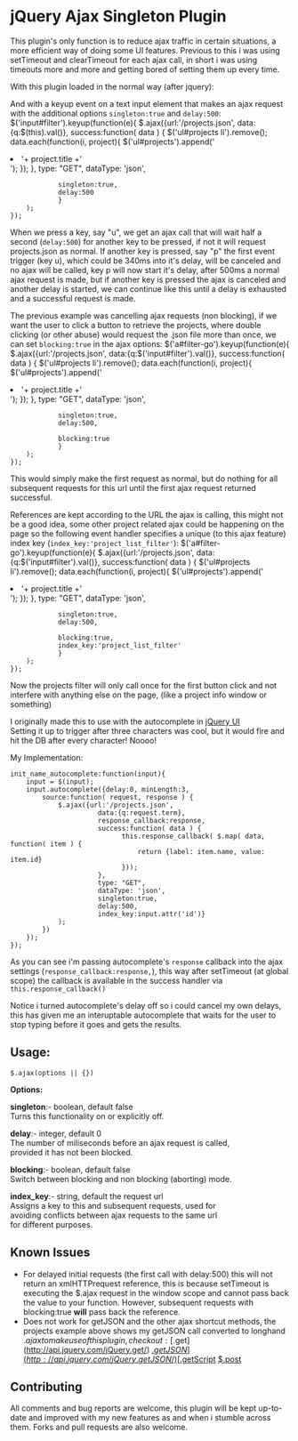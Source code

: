 jQuery Ajax Singleton Plugin
============================

This plugin's only function is to reduce ajax traffic in certain situations, a more efficient way of doing some UI features.
Previous to this i was using setTimeout and clearTimeout for each ajax call, in short i was using timeouts more and more and getting bored of setting them up every time.

With this plugin loaded in the normal way (after jquery):
	<script src="/javascripts/jquery-ajax_singleton.js" type="text/javascript"></script>

And with a keyup event on a text input element that makes an ajax request with the additional options `singleton:true` and `delay:500`:
	$('input#filter').keyup(function(e){
		$.ajax({url:'/projects.json',
				data:{q:$(this).val()},
				success:function( data ) {
					$('ul#projects li').remove();
					data.each(function(i, project){
						$('ul#projects').append('<li>'+ project.title +'</li>');
					});
				},
				type: "GET",
				dataType: 'json',
	
				singleton:true,
				delay:500
				}
		);
	});

When we press a key, say "u", we get an ajax call that will wait half a second (`delay:500`) for another key to be pressed, if not it will request projects.json as normal. If another key is pressed, say "p" the first event trigger (key u), which could be 340ms into it's delay, will be canceled and no ajax will be called, key p will now start it's delay, after 500ms a normal ajax request is made, but if another key is pressed the ajax is canceled and another delay is started, we can continue like this until a delay is exhausted and a successful request is made.

The previous example was cancelling ajax requests (non blocking), if we want the user to click a button to retrieve the projects, where double clicking (or other abuse) would request the .json file more than once, we can set `blocking:true` in the ajax options:
	$('a#filter-go').keyup(function(e){
		$.ajax({url:'/projects.json',
				data:{q:$('input#filter').val()},
				success:function( data ) {
					$('ul#projects li').remove();
					data.each(function(i, project){
						$('ul#projects').append('<li>'+ project.title +'</li>');
					});
				},
				type: "GET",
				dataType: 'json',
	
				singleton:true,
				delay:500,
				
				blocking:true
				}
		);
	});

This would simply make the first request as normal, but do nothing for all subsequent requests for this url until the first ajax request returned successful.

References are kept according to the URL the ajax is calling, this might not be a good idea, some other project related ajax could be happening on the page so the following event handler specifies a unique (to this ajax feature) index key (`index_key:'project_list_filter'`):
	$('a#filter-go').keyup(function(e){
		$.ajax({url:'/projects.json',
				data:{q:$('input#filter').val()},
				success:function( data ) {
					$('ul#projects li').remove();
					data.each(function(i, project){
						$('ul#projects').append('<li>'+ project.title +'</li>');
					});
				},
				type: "GET",
				dataType: 'json',
	
				singleton:true,
				delay:500,
				
				blocking:true,
				index_key:'project_list_filter'
				}
		);
	});

Now the projects filter will only call once for the first button click and not interfere with anything else on the page, (like a project info window or something)


I originally made this to use with the autocomplete in [jQuery UI](http://jqueryui.com/)  
Setting it up to trigger after three characters was cool, but it would fire and hit the DB after every character! Noooo!

My Implementation:

	init_name_autocomplete:function(input){
		input = $(input);
		input.autocomplete({delay:0, minLength:3,
			source:function( request, response ) {
				$.ajax({url:'/projects.json',
						  data:{q:request.term},
						  response_callback:response,
						  success:function( data ) {
								this.response_callback( $.map( data, function( item ) {
									return {label: item.name, value: item.id}
								}));
						  },
						  type: "GET",
						  dataType: 'json',
						  singleton:true,
						  delay:500,
						  index_key:input.attr('id')}
				);
			})
		});
	});
	
As you can see i'm passing autocomplete's `response` callback into the ajax settings (`response_callback:response,`), this way after setTimeout (at global scope) the callback is available in the success handler via `this.response_callback()`

Notice i turned autocomplete's delay off so i could cancel my own delays, this has given me an interuptable autocomplete that waits for the user to stop typing before it goes and gets the results.


Usage:
------

	$.ajax(options || {})

**Options:**

**singleton**:- boolean, default false  
 Turns this functionality on or explicitly off.

**delay**:- integer, default 0  
 The number of miliseconds before an ajax request is called,  
 provided it has not been blocked.

**blocking**:- boolean, default false  
 Switch between blocking and non blocking (aborting) mode.

**index_key**:- string, default the request url  
 Assigns a key to this and subsequent requests, used for  
 avoiding conflicts between ajax requests to the same url  
 for different purposes.  

Known Issues
------------
* For delayed initial requests (the first call with delay:500) this will not return an xmlHTTPrequest reference, this is because setTimeout is executing the $.ajax request in the window scope and cannot pass back the value to your function. However, subsequent requests with blocking:true **will** pass back the reference.
* Does not work for getJSON and the other ajax shortcut methods, the projects example above shows my getJSON call converted to longhand $.ajax to make use of this plugin, check out: [$.get](http://api.jquery.com/jQuery.get/) [$.getJSON](http://api.jquery.com/jQuery.getJSON/) [$.getScript](http://api.jquery.com/jQuery.getScript/) [$.post](http://api.jquery.com/jQuery.post/)

Contributing
------------
All comments and bug reports are welcome, this plugin will be kept up-to-date and improved with my new features as and when i stumble across them. Forks and pull requests are also welcome.